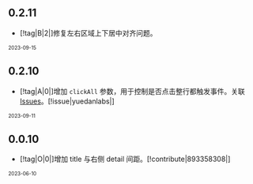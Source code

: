 ## 0.2.11

- [!tag|B|2|]修复左右区域上下居中对齐问题。

<font size=1>2023-09-15</font>

## 0.2.10

- [!tag|A|0|]增加 `clickAll` 参数，用于控制是否点击整行都触发事件。关联 [Issues](https://github.com/dufu1991/stdf/issues/7)。[!issue|yuedanlabs|]

<font size=1>2023-09-11</font>

## 0.0.10

- [!tag|O|0|]增加 title 与右侧 detail 间距。[!contribute|893358308|]

<font size=1>2023-06-10</font>

